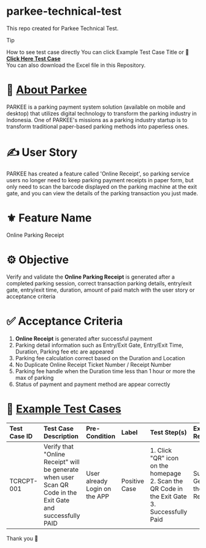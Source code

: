 # parkee-technical-test
This repo created for Parkee Technical Test. 

> [!Tip]
> How to see test case directly You can click Example Test Case Title or **:link: [Click Here Test Case](https://docs.google.com/spreadsheets/d/1pC5mRWiIYH7dOAQQW8bb_XUxgLeCbAzmV4u9VlPFBAE/edit?usp=sharing)**
> <br>You can also download the Excel file in this Repository.

# :pushpin: [About Parkee](https://parkee.app/en/about-us)
PARKEE is a parking payment system solution (available on mobile and desktop) that utilizes digital technology to transform the parking industry in Indonesia. One of PARKEE's missions as a parking industry startup is to transform traditional
paper-based parking methods into paperless ones.

# :writing_hand: User Story
PARKEE has created a feature called 'Online Receipt', so parking service
users no longer need to keep parking payment receipts in paper form, but only need to scan
the barcode displayed on the parking machine at the exit gate, and you can view the details
of the parking transaction you just made.

# :fleur_de_lis: Feature Name
Online Parking Receipt

# :gear: Objective
Verify and validate the **Online Parking Receipt** is generated after a completed parking session, correct transaction parking details, entry/exit gate, entry/exit time, duration, amount of paid match with the user story or  acceptance criteria

#  :white_check_mark: Acceptance Criteria
1. **Online Receipt** is generated after successful payment
2. Parking detail information such as Entry/Exit Gate, Entry/Exit Time, Duration, Parking fee etc are appeared
3. Parking fee calculation correct based on the Duration and Location
4. No Duplicate Online Receipt Ticket Number / Receipt Number
5. Parking fee handle when the Duration time less than 1 hour or more the max of parking
6. Status of payment and payment method are appear correctly

# :test_tube: [Example Test Cases](https://docs.google.com/spreadsheets/d/1pC5mRWiIYH7dOAQQW8bb_XUxgLeCbAzmV4u9VlPFBAE/edit?usp=sharing)
| Test Case ID | Test Case Description     | Pre-Condition | Label  | Test Step(s)                    | Expected Result              | Actual Result     | Status | 
|:-------------|:--------------------------|:--------------|:-------|:--------------------------------|:------------------------------|:------------------|:-------|
| TCRCPT-001        | Verify that "Online Receipt" will be generate when user Scan QR Code in the Exit Gate and successfully PAID   | User already Login on the APP   | Positive Case  | 1. Click "QR" icon on the homepage<br>2. Scan the QR Code in the Exit Gate<br>3. Successfully Paid    | Successfully Generate the Online Receipt   | As expected       | ✅ Pass|

Thank you :pray:


